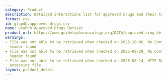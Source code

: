 ```yaml
---
category: Product
description: Detailed interactions list for approved drugs and their targets
format: csv
id: gtopdb.approved_drugs.csv
name: GtoPdb Approved Drugs Dataset
product_url: https://www.guidetopharmacology.org/DATA/approved_drug_detailed_interactions.csv
warnings:
- File was not able to be retrieved when checked on 2025-10-06_ No Content-Length
  header found
- File was not able to be retrieved when checked on 2025-09-29_ No Content-Length
  header found
- File was not able to be retrieved when checked on 2025-08-14_ HTTP 503 error when
  accessing file
layout: product_detail
---
```

